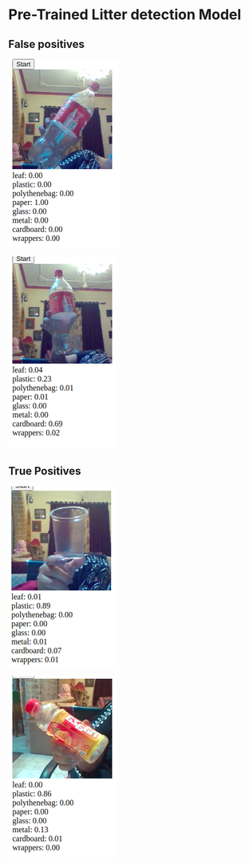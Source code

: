 # Pre-Trained Litter detection Model

## False positives 

![l1](output/l1.png)

![l2](output/l2.png)

## True Positives 

![l3](output/l3.png)

![l4](output/l4.png)